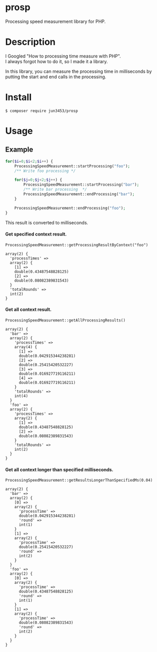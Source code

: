 prosp
===
Processing speed measurement library for PHP.

# Description
I Googled "How to processing time measure with PHP".<br/>
I always forgot how to do it, so I made it a library.

In this library, you can measure the processing time in milliseconds by putting the start and end calls in the processing.<br/>

# Install

```$xslt
$ composer require jun3453/prosp
```

# Usage
## Example
```php
for($i=0;$i<2;$i++) {
	ProcessingSpeedMeasurement::startProcessing("foo");
	/** Write foo processing */

	for($j=0;$j<2;$j++) {
		ProcessingSpeedMeasurement::startProcessing("bar");
		/** Write bar processing  */
		ProcessingSpeedMeasurement::endProcessing("bar");
	}

	ProcessingSpeedMeasurement::endProcessing("foo");
}
```
This result is converted to milliseconds.

#### Get specified context result.
`ProcessingSpeedMeasurement::getProcessingResultByContext("foo")`
```$xslt
array(2) {
  'processTimes' =>
  array(2) {
    [1] =>
    double(0.43487548828125)
    [2] =>
    double(0.08082389831543)
  }
  'totalRounds' =>
  int(2)
}
```

#### Get all context result.
`ProcessingSpeedMeasurement::getAllProcessingResults()`
```
array(2) {
  'bar' =>
  array(2) {
    'processTimes' =>
    array(4) {
      [1] =>
      double(0.042915344238281)
      [2] =>
      double(0.25415420532227)
      [3] =>
      double(0.016927719116211)
      [4] =>
      double(0.016927719116211)
    }
    'totalRounds' =>
    int(4)
  }
  'foo' =>
  array(2) {
    'processTimes' =>
    array(2) {
      [1] =>
      double(0.43487548828125)
      [2] =>
      double(0.08082389831543)
    }
    'totalRounds' =>
    int(2)
  }
}
```

#### Get all context longer than specified milliseconds.
`ProcessingSpeedMeasurement::getResultsLongerThanSpecifiedMs(0.04)`
```
array(2) {
  'bar' =>
  array(2) {
    [0] =>
    array(2) {
      'processTime' =>
      double(0.042915344238281)
      'round' =>
      int(1)
    }
    [1] =>
    array(2) {
      'processTime' =>
      double(0.25415420532227)
      'round' =>
      int(2)
    }
  }
  'foo' =>
  array(2) {
    [0] =>
    array(2) {
      'processTime' =>
      double(0.43487548828125)
      'round' =>
      int(1)
    }
    [1] =>
    array(2) {
      'processTime' =>
      double(0.08082389831543)
      'round' =>
      int(2)
    }
  }
}

```
